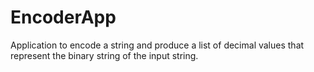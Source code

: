 # EncoderApp
 Application to encode a string and produce a list of decimal values that represent the binary string of the input string.

